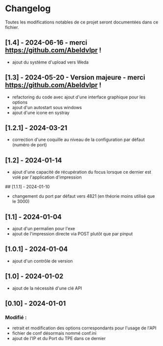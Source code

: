 # Changelog

Toutes les modifications notables de ce projet seront documentées dans ce fichier.

## [1.4] - 2024-06-16 - merci https://github.com/Abeldvlpr !
- ajout du système d'upload vers Weda

## [1.3] - 2024-05-20 - Version majeure - merci https://github.com/Abeldvlpr !
- refactoring du code avec ajout d'une interface graphique pour les options 
- ajout d'un autostart sous windows
- ajout d'une icone en systray

## [1.2.1] - 2024-03-21
- correction d'une coquille au niveau de la configuration par défaut (numéro de port)

## [1.2] - 2024-01-14
- ajout d'une capacité de récupération du focus lorsque ce dernier est volé par l'application d'impression

## [1.1.1] - 2024-01-10
- changement du port par défaut vers 4821 (en théorie moins utilisé que le 3000)

## [1.1] - 2024-01-04
- ajout d'un permalien pour l'exe
- ajout de l'impression directe via POST plutôt que par pinput

## [1.0.1] - 2024-01-04
- ajout d'un contrôle de version

## [1.0] - 2024-01-02
- ajout de la nécessité d'une clé API

## [0.10] - 2024-01-01

### Modifié :
- retrait et modification des options correspondants pour l'usage de l'API
- fichier de conf désormais nommé conf.ini
- ajout de l'IP et du Port du TPE dans ce dernier